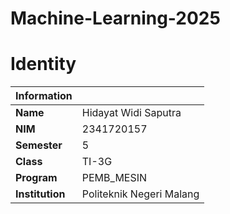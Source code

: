 # Machine-Learning-2025

# Identity

| **Information** |                          |
| :-------------- | :----------------------- |
| **Name**        | Hidayat Widi Saputra     |
| **NIM**         | 2341720157               |
| **Semester**    | 5                        |
| **Class**       | TI-3G                    |
| **Program**     | PEMB_MESIN               |
| **Institution** | Politeknik Negeri Malang |
